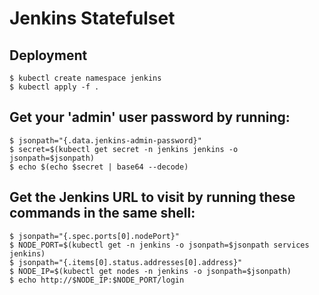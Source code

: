 # Jenkins Statefulset

## Deployment
```
$ kubectl create namespace jenkins
$ kubectl apply -f .
```

## Get your 'admin' user password by running:
```
$ jsonpath="{.data.jenkins-admin-password}"
$ secret=$(kubectl get secret -n jenkins jenkins -o jsonpath=$jsonpath)
$ echo $(echo $secret | base64 --decode)
```

## Get the Jenkins URL to visit by running these commands in the same shell:
```
$ jsonpath="{.spec.ports[0].nodePort}"
$ NODE_PORT=$(kubectl get -n jenkins -o jsonpath=$jsonpath services jenkins)
$ jsonpath="{.items[0].status.addresses[0].address}"
$ NODE_IP=$(kubectl get nodes -n jenkins -o jsonpath=$jsonpath)
$ echo http://$NODE_IP:$NODE_PORT/login
```